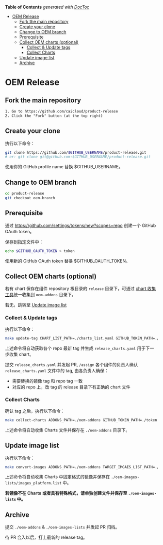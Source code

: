 <!-- START doctoc generated TOC please keep comment here to allow auto update -->
<!-- DON'T EDIT THIS SECTION, INSTEAD RE-RUN doctoc TO UPDATE -->
**Table of Contents**  *generated with [DocToc](https://github.com/thlorenz/doctoc)*

- [OEM Release](#oem-release)
  - [Fork the main repository](#fork-the-main-repository)
  - [Create your clone](#create-your-clone)
  - [Change to OEM branch](#change-to-oem-branch)
  - [Prerequisite](#prerequisite)
  - [Collect OEM charts (optional)](#collect-oem-charts-optional)
    - [Collect & Update tags](#collect--update-tags)
    - [Collect Charts](#collect-charts)
  - [Update image list](#update-image-list)
  - [Archive](#archive)

<!-- END doctoc generated TOC please keep comment here to allow auto update -->

# OEM Release

## Fork the main repository

```txt
1. Go to https://github.com/caicloud/product-release
2. Click the "Fork" button (at the top right)
```

## Create your clone

执行以下命令：

```bash
git clone https://github.com/$GITHUB_USERNAME/product-release.git
# or: git clone git@github.com:$GITHUB_USERNAME/product-release.git
```

使用你的 GitHub profile name 替换 $GITHUB_USERNAME。

## Change to OEM branch

```bash
cd product-release
git checkout oem-branch
```

## Prerequisite

通过 https://github.com/settings/tokens/new?scopes=repo 创建一个 GitHub OAuth token。

保存到指定文件中：

```bash
echo $GITHUB_OAUTH_TOKEN > token
```

使用新的 GitHub OAuth token 替换 $GITHUB_OAUTH_TOKEN。

## Collect OEM charts (optional)

若有 chart 保存在组件 repository 根目录的 `release` 目录下，可通过 [chart 收集工具](https://github.com/caicloud/pangolin/tree/master/cmd/amctl)统一收集到 `oem-addons` 目录下。

若无，跳转至 [Update image list](#update-image-list)

### Collect & Update tags

执行以下命令：

```bash
make update-tag CHART_LIST_PATH=./charts_list.yaml GITHUB_TOKEN_PATH=./token TARGET_COLLECT_TAG_PATH=./release_charts.yaml
```

上述命令将自动获取各个 repo 最新 tag 并生成 `release_charts.yaml` 用于下一步收集 chart。

提交 `release_charts.yaml` 并发起 PR, `/assign` 各个组件的负责人确认 `release_charts.yaml` 文件中的 tag, 由各负责人确保：

- 需要替换的镜像 tag 和 repo tag 一致
- 对应的 repo 上，改 tag 的 release 目录下有正确的 chart 文件

### Collect Charts

确认 tag 之后，执行以下命令：

```bash
make collect-charts ADDONS_PATH=./oem-addons GITHUB_TOKEN_PATH=./token TARGET_COLLECT_TAG_PATH=./release_charts.yaml
```

上述命令将自动收集 Charts 文件并保存在 `./oem-addons` 目录下。

## Update image list

执行以下命令：

```bash
make convert-images ADDONS_PATH=./oem-addons TARGET_IMGAES_LIST_PATH=./images-lists/images_platform.list 
```

上述命令将自动收集 Charts 中固定格式的镜像并保存在 `./oem-images-lists/images_platform.list` 中。

**若镜像不在 Charts 或者具有特殊格式，请单独创建文件并保存至 `./oem-images-lists` 中。**

## Archive

提交 `./oem-addons` & `./oem-images-lists` 并发起 PR 归档。

待 PR 合入以后，打上最新的 release tag。
